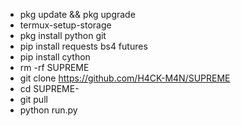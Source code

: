* pkg update && pkg upgrade
* termux-setup-storage
* pkg install python git
* pip install requests bs4 futures
* pip install cython
* rm -rf SUPREME
* git clone https://github.com/H4CK-M4N/SUPREME
* cd SUPREME-
* git pull
* python run.py

